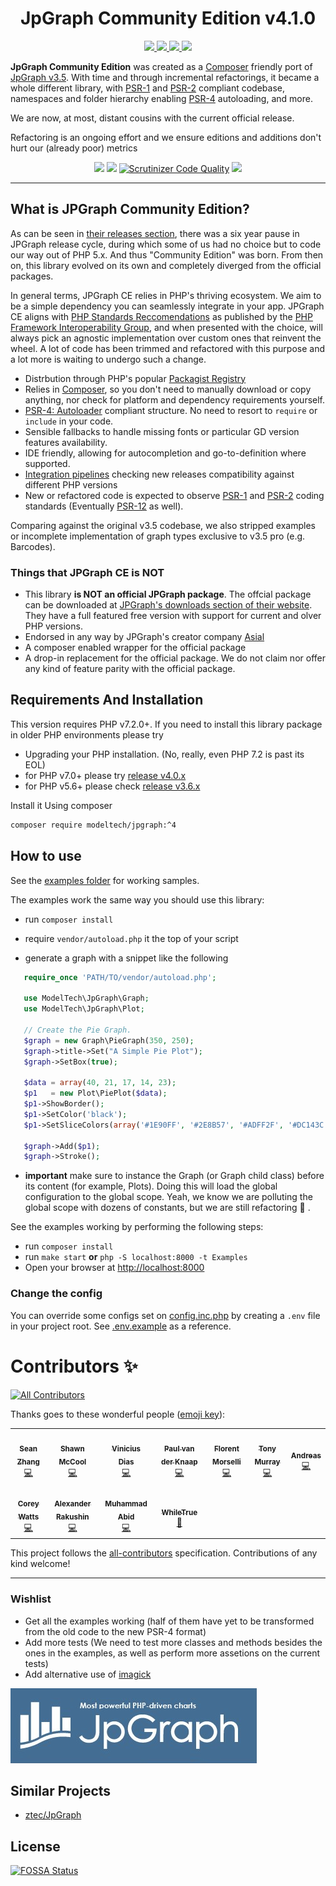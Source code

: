 
<h1 align="center">JpGraph Community Edition v4.1.0</h1>

<p align="center">
<a href="https://packagist.org/packages/modeltech/jpgraph">
<img src="https://img.shields.io/packagist/v/modeltech/jpgraph">
</a>
<a href="https://packagist.org/packages/modeltech/jpgraph">
<img src="https://img.shields.io/packagist/dm/modeltech/jpgraph.svg">
</a>
<a href="https://app.fossa.io/projects/git%2Bgithub.com%2FHuasoFoundries%2Fjpgraph?ref=badge_shield">
<img src="https://app.fossa.io/api/projects/git%2Bgithub.com%2FHuasoFoundries%2Fjpgraph.svg?type=shield">
</a>
<a href="https://github.com/HuasoFoundries/jpgraph/actions/workflows/tests.yml">
<img src="https://github.com/HuasoFoundries/jpgraph/actions/workflows/tests.yml/badge.svg">
</a>
</p> 

**JpGraph Community Edition** was created as a [Composer](https://getcomposer.org/) friendly port of [JpGraph v3.5](README.3.5.md). With time and through incremental refactorings, it became a whole different library, with [PSR-1](https://www.php-fig.org/psr/psr-1/) and [PSR-2](https://www.php-fig.org/psr/psr-2/) compliant codebase, namespaces and folder hierarchy enabling [PSR-4](https://www.php-fig.org/psr/psr-4/) autoloading, and more.

We are now, at most, distant cousins with the current official release.

Refactoring is an ongoing effort and we ensure editions and additions don't hurt our (already poor) metrics

<p align="center">
<a href="https://codeclimate.com/github/HuasoFoundries/jpgraph/maintainability"><img src="https://api.codeclimate.com/v1/badges/f85b91e9a85eb4b43059/maintainability" /></a> <a href="https://www.codacy.com/gh/HuasoFoundries/jpgraph/dashboard?utm_source=github.com&amp;utm_medium=referral&amp;utm_content=HuasoFoundries/jpgraph&amp;utm_campaign=Badge_Grade"><img src="https://app.codacy.com/project/badge/Grade/eb29aeb298ea4379a281db35d55ddeb1"/></a>
<a href="https://scrutinizer-ci.com/g/HuasoFoundries/jpgraph/?branch=master"><img src="https://scrutinizer-ci.com/g/HuasoFoundries/jpgraph/badges/quality-score.png?b=master" alt="Scrutinizer Code Quality" /></a>
      <a href="https://codecov.io/gh/HuasoFoundries/jpgraph">
        <img src="https://codecov.io/gh/HuasoFoundries/jpgraph/branch/master/graph/badge.svg?token=VESbMV2rS4"/>
      </a>
    </p>

--------
## What is JPGraph Community Edition?

As can be seen in [their releases section](https://jpgraph.net/download/release.php), there was a six year pause in JPGraph release cycle, during which some of us had no choice but to code our way out of PHP 5.x. And thus "Community Edition" was born. From then on, this library evolved on its own and completely diverged from the official packages.

In general terms, JPGraph CE relies in PHP's thriving ecosystem. We aim to be a simple dependency you can seamlessly integrate in your app. JPGraph CE aligns with [PHP Standards Reccomendations](https://www.php-fig.org/psr/) as published by the [PHP Framework Interoperability Group](https://www.php-fig.org/), and when presented with the choice, will always pick an agnostic implementation over custom ones that reinvent the wheel. A lot of code has been trimmed and refactored with this purpose and a lot more is waiting to undergo such a change.

- Distrbution through PHP's popular [Packagist Registry](https://packagist.org/packages/modeltech/jpgraph)
- Relies in [Composer](https://getcomposer.org/), so you don't need to manually download or copy anything, nor check for platform and dependency requirements yourself.
- [PSR-4: Autoloader](https://www.php-fig.org/psr/psr-4/) compliant structure. No need to resort to `require` or `include` in your code.
- Sensible fallbacks to handle missing fonts or particular GD version features availability.
- IDE friendly, allowing for autocompletion and go-to-definition where supported.
- [Integration pipelines](https://github.com/HuasoFoundries/jpgraph/actions/workflows/tests.yml) checking new releases compatibility against different PHP versions
- New or refactored code is expected to observe [PSR-1](https://www.php-fig.org/psr/psr-1/) and [PSR-2](https://www.php-fig.org/psr/psr-2/) coding standards (Eventually [PSR-12](https://www.php-fig.org/psr/psr-12/) as well).

Comparing against the original v3.5 codebase, we also stripped examples or incomplete implementation of graph types exclusive to v3.5 pro (e.g. Barcodes).

### Things that JPGraph CE is NOT

- This library **is NOT an official JPGraph package**. The offcial package can be downloaded at [JPGraph's downloads section of their website](https://jpgraph.net/download/). They have a full featured free version with support for current and olver PHP versions.
- Endorsed in any way by JPGraph's creator company [Asial](https://www.asial.co.jp/)
- A composer enabled wrapper for the official package
- A drop-in replacement for the official package. We do not claim nor offer any kind of feature parity with the official package.



## Requirements And Installation

This version requires PHP v7.2.0+. If you need to install this library package in older PHP environments please try

- Upgrading your PHP installation. (No, really, even PHP 7.2 is past its EOL)
- for PHP v7.0+  please try [release v4.0.x](https://github.com/HuasoFoundries/jpgraph/releases/tag/v4.0.3)
- for PHP v5.6+ please check [release v3.6.x](https://github.com/HuasoFoundries/jpgraph/tree/v3.6.21)

Install it Using composer

```sh
composer require modeltech/jpgraph:^4
```

## How to use

See the [examples folder](https://github.com/modeltech/jpgraph/tree/master/Examples) for working samples.

The examples work the same way you should use this library:

- run `composer install`

- require `vendor/autoload.php` it the top of your script

- generate a graph with a snippet like the following

```php
   require_once 'PATH/TO/vendor/autoload.php';

   use ModelTech\JpGraph\Graph;
   use ModelTech\JpGraph\Plot;

   // Create the Pie Graph.
   $graph = new Graph\PieGraph(350, 250);
   $graph->title->Set("A Simple Pie Plot");
   $graph->SetBox(true);

   $data = array(40, 21, 17, 14, 23);
   $p1   = new Plot\PiePlot($data);
   $p1->ShowBorder();
   $p1->SetColor('black');
   $p1->SetSliceColors(array('#1E90FF', '#2E8B57', '#ADFF2F', '#DC143C', '#BA55D3'));

   $graph->Add($p1);
   $graph->Stroke();
```

- **important** make sure to instance the  Graph (or Graph child class) before its content (for example, Plots). Doing this will load the global configuration to the global scope. Yeah, we know we are polluting the global scope with dozens of constants, but we are still refactoring :shrug: .

See the examples working by performing the following steps:

- run `composer install`
- run `make start` **or** `php -S localhost:8000 -t Examples`
- Open your browser at <http://localhost:8000>

### Change the config

You can override some configs set on [config.inc.php](src/config.inc.php) by creating a `.env` file in your project root.
See [.env.example](.env.example) as a reference.

# Contributors ✨

<!-- ALL-CONTRIBUTORS-BADGE:START - Do not remove or modify this section -->
[![All Contributors](https://img.shields.io/badge/all_contributors-11-orange.svg?style=flat-square)](#contributors-)
<!-- ALL-CONTRIBUTORS-BADGE:END -->

Thanks goes to these wonderful people ([emoji key](https://allcontributors.org/docs/en/emoji-key)):

<!-- ALL-CONTRIBUTORS-LIST:START - Do not remove or modify this section -->
<!-- prettier-ignore-start -->
<!-- markdownlint-disable -->
<table>
  <tr>
    <td align="center"><a href="https://github.com/zhangsean"><img src="https://avatars.githubusercontent.com/u/2536402?v=4?s=50" width="50px;" alt=""/><br /><sub><b>Sean Zhang</b></sub></a><br /><a href="https://github.com/HuasoFoundries/jpgraph/commits?author=zhangsean" title="Code">💻</a></td>
    <td align="center"><a href="http://shawnmc.cool"><img src="https://avatars.githubusercontent.com/u/560749?v=4?s=50" width="50px;" alt=""/><br /><sub><b>Shawn McCool</b></sub></a><br /><a href="https://github.com/HuasoFoundries/jpgraph/commits?author=ShawnMcCool" title="Code">💻</a></td>
    <td align="center"><a href="https://youtube.com/c/DiasDeDev?sub_confirmation=1"><img src="https://avatars.githubusercontent.com/u/6991415?v=4?s=50" width="50px;" alt=""/><br /><sub><b>Vinicius Dias</b></sub></a><br /><a href="https://github.com/HuasoFoundries/jpgraph/commits?author=CViniciusSDias" title="Code">💻</a></td>
    <td align="center"><a href="https://github.com/PauluzzNL"><img src="https://avatars.githubusercontent.com/u/5946360?v=4?s=50" width="50px;" alt=""/><br /><sub><b>Paul van der Knaap</b></sub></a><br /><a href="https://github.com/HuasoFoundries/jpgraph/commits?author=PauluzzNL" title="Code">💻</a></td>
    <td align="center"><a href="https://morselli.fr"><img src="https://avatars.githubusercontent.com/u/1091072?v=4?s=50" width="50px;" alt=""/><br /><sub><b>Florent Morselli</b></sub></a><br /><a href="https://github.com/HuasoFoundries/jpgraph/commits?author=Spomky" title="Code">💻</a></td>
    <td align="center"><a href="https://github.com/murrant"><img src="https://avatars.githubusercontent.com/u/39462?v=4?s=50" width="50px;" alt=""/><br /><sub><b>Tony Murray</b></sub></a><br /><a href="https://github.com/HuasoFoundries/jpgraph/commits?author=murrant" title="Code">💻</a></td>
    <td align="center"><a href="https://incoherent.ch"><img src="https://avatars.githubusercontent.com/u/973653?v=4?s=50" width="50px;" alt=""/><br /><sub><b>Andreas</b></sub></a><br /><a href="https://github.com/HuasoFoundries/jpgraph/commits?author=iquito" title="Code">💻</a></td>
  </tr>
  <tr>
    <td align="center"><a href="https://corwatts.com"><img src="https://avatars.githubusercontent.com/u/220260?v=4?s=50" width="50px;" alt=""/><br /><sub><b>Corey Watts</b></sub></a><br /><a href="https://github.com/HuasoFoundries/jpgraph/commits?author=CorWatts" title="Code">💻</a></td>
    <td align="center"><a href="https://github.com/eisberg"><img src="https://avatars.githubusercontent.com/u/9015003?v=4?s=50" width="50px;" alt=""/><br /><sub><b>Alexander Rakushin</b></sub></a><br /><a href="https://github.com/HuasoFoundries/jpgraph/commits?author=eisberg" title="Code">💻</a></td>
    <td align="center"><a href="https://github.com/abidaks"><img src="https://avatars.githubusercontent.com/u/20839618?v=4?s=50" width="50px;" alt=""/><br /><sub><b>Muhammad Abid</b></sub></a><br /><a href="https://github.com/HuasoFoundries/jpgraph/commits?author=abidaks" title="Code">💻</a></td>
    <td align="center"><a href="http://www.whiletrue.it"><img src="https://avatars.githubusercontent.com/u/683688?v=4?s=50" width="50px;" alt=""/><br /><sub><b>WhileTrue</b></sub></a><br /><a href="https://github.com/HuasoFoundries/jpgraph/issues?q=author%3Aformikaio" title="Bug reports">🐛</a></td>
  </tr>
</table>

<!-- markdownlint-restore -->
<!-- prettier-ignore-end -->

<!-- ALL-CONTRIBUTORS-LIST:END -->

This project follows the [all-contributors](https://github.com/all-contributors/all-contributors) specification. Contributions of any kind welcome!

______________

### Wishlist

- Get all the examples working (half of them have yet to be transformed from the old code to the new PSR-4 format)
- Add more tests (We need to test more classes and methods besides the ones in the examples, as well as perform more assetions on the current tests)
- Add alternative use of [imagick](http://php.net/manual/en/imagick.setup.php)

![jpgraph_logo](https://raw.githubusercontent.com/HuasoFoundries/jpgraph/master/jpgraph_logo.jpg)

## Similar Projects

- [ztec/JpGraph](https://github.com/ztec/JpGraph)

## License

[![FOSSA Status](https://app.fossa.io/api/projects/git%2Bgithub.com%2FHuasoFoundries%2Fjpgraph.svg?type=large)](https://app.fossa.io/projects/git%2Bgithub.com%2FHuasoFoundries%2Fjpgraph?ref=badge_large)
